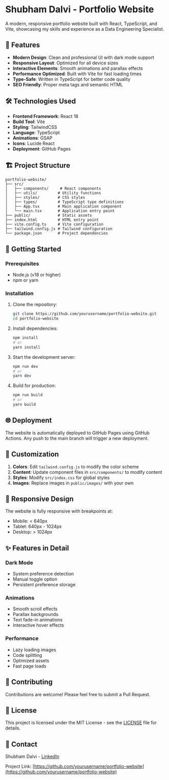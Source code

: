 # Shubham Dalvi - Portfolio Website

A modern, responsive portfolio website built with React, TypeScript, and Vite, showcasing my skills and experience as a Data Engineering Specialist.

## 🚀 Features

- **Modern Design**: Clean and professional UI with dark mode support
- **Responsive Layout**: Optimized for all device sizes
- **Interactive Elements**: Smooth animations and parallax effects
- **Performance Optimized**: Built with Vite for fast loading times
- **Type-Safe**: Written in TypeScript for better code quality
- **SEO Friendly**: Proper meta tags and semantic HTML

## 🛠️ Technologies Used

- **Frontend Framework**: React 18
- **Build Tool**: Vite
- **Styling**: TailwindCSS
- **Language**: TypeScript
- **Animations**: GSAP
- **Icons**: Lucide React
- **Deployment**: GitHub Pages

## 🏗️ Project Structure

```
portfolio-website/
├── src/
│   ├── components/     # React components
│   ├── utils/         # Utility functions
│   ├── styles/        # CSS styles
│   ├── types/         # TypeScript type definitions
│   ├── App.tsx        # Main application component
│   └── main.tsx       # Application entry point
├── public/            # Static assets
├── index.html         # HTML entry point
├── vite.config.ts     # Vite configuration
├── tailwind.config.js # Tailwind configuration
└── package.json       # Project dependencies
```

## 🚀 Getting Started

### Prerequisites

- Node.js (v18 or higher)
- npm or yarn

### Installation

1. Clone the repository:
   ```bash
   git clone https://github.com/yourusername/portfolio-website.git
   cd portfolio-website
   ```

2. Install dependencies:
   ```bash
   npm install
   # or
   yarn install
   ```

3. Start the development server:
   ```bash
   npm run dev
   # or
   yarn dev
   ```

4. Build for production:
   ```bash
   npm run build
   # or
   yarn build
   ```

## 🌐 Deployment

The website is automatically deployed to GitHub Pages using GitHub Actions. Any push to the main branch will trigger a new deployment.

## 🎨 Customization

1. **Colors**: Edit `tailwind.config.js` to modify the color scheme
2. **Content**: Update component files in `src/components/` to modify content
3. **Styles**: Modify `src/index.css` for global styles
4. **Images**: Replace images in `public/images/` with your own

## 📱 Responsive Design

The website is fully responsive with breakpoints at:
- Mobile: < 640px
- Tablet: 640px - 1024px
- Desktop: > 1024px

## ✨ Features in Detail

### Dark Mode
- System preference detection
- Manual toggle option
- Persistent preference storage

### Animations
- Smooth scroll effects
- Parallax backgrounds
- Text fade-in animations
- Interactive hover effects

### Performance
- Lazy loading images
- Code splitting
- Optimized assets
- Fast page loads

## 🤝 Contributing

Contributions are welcome! Please feel free to submit a Pull Request.

## 📄 License

This project is licensed under the MIT License - see the [LICENSE](LICENSE) file for details.

## 📧 Contact

Shubham Dalvi - [LinkedIn](https://linkedin.com/in/shubhamdalvi)

Project Link: [https://github.com/yourusername/portfolio-website](https://github.com/yourusername/portfolio-website) 